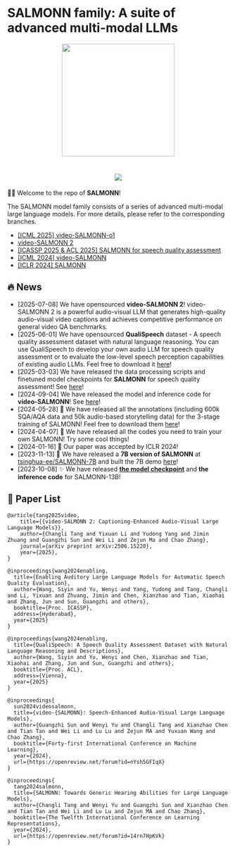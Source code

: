 # SALMONN family: A suite of advanced multi-modal LLMs

<div align=center><img src="resource/salmon.png" height="256px" width="256px"/></div>

<h1 align="center">
  <a href="https://git.io/typing-svg">
    <img src="https://readme-typing-svg.herokuapp.com/?lines=Hello,+There!+👋;Welcome+to+SALMONN+family!;&center=true&size=20">
  </a>
</h1>

🚀🚀 Welcome to the repo of **SALMONN**!

The SALMONN model family consists of a series of advanced multi-modal large language models. For more details, please refer to the corresponding branches.

- [[ICML 2025] video-SALMONN-o1](https://github.com/bytedance/SALMONN/tree/video-salmonn-o1)
- [video-SALMONN 2](https://github.com/bytedance/SALMONN/tree/videosalmonn2)
- [[ICASSP 2025 & ACL 2025] SALMONN for speech quality assessment](https://github.com/bytedance/SALMONN/tree/speech_quality_assessment)
- [[ICML 2024] video-SALMONN](https://github.com/bytedance/SALMONN/tree/videosalmonn)
- [[ICLR 2024] SALMONN](https://github.com/bytedance/SALMONN/tree/salmonn)

## 🔥 News
- [2025-07-08] We have opensourced **video-SALMONN 2**! video-SALMONN 2 is a powerful audio-visual LLM that generates high-quality audio-visual video captions and achieves competitive performance on general video QA benchmarks.
- [2025-06-01] We have opensourced **QualiSpeech** dataset - A speech quality assessment dataset with natural language reasoning. You can use QualiSpeech to develop your own audio LLM for speech quality assessment or to evaluate the low-level speech perception capabilities of existing audio LLMs. Feel free to download it [here](https://huggingface.co/datasets/tsinghua-ee/QualiSpeech)!
- [2025-03-03] We have released the data processing scripts and finetuned model checkpoints for **SALMONN** for speech quality assessment! See [here](https://github.com/bytedance/SALMONN/tree/speech_quality_assessment)!
- [2024-09-04] We have released the model and inference code for **video-SALMONN**! See [here](https://github.com/bytedance/SALMONN/tree/videosalmonn)!
- [2024-05-28] 🧳 We have released all the annotations (including 600k SQA/AQA data and 50k audio-based storytelling data) for the 3-stage training of SALMONN! Feel free to download them [here](https://drive.google.com/file/d/15cQO--rtMM9JD22y-A5oXXvT3DujgE2e/view?usp=sharing)!
- [2024-04-07] 🤖 We have released all the codes you need to train your own SALMONN! Try some cool things!
- [2024-01-16] 💖 Our paper was accepted by ICLR 2024!
- [2023-11-13] 🎁 We have released a **7B version of SALMONN** at [tsinghua-ee/SALMONN-7B](https://huggingface.co/tsinghua-ee/SALMONN-7B) and built the 7B demo [here](https://huggingface.co/spaces/tsinghua-ee/SALMONN-7B-gradio)!
- [2023-10-08] ✨ We have released [**the model checkpoint**](https://huggingface.co/tsinghua-ee/SALMONN) and **the inference code** for SALMONN-13B!

## 📖 Paper List
```
@article{tang2025video,
    title={{video-SALMONN 2: Captioning-Enhanced Audio-Visual Large Language Models}}, 
    author={Changli Tang and Yixuan Li and Yudong Yang and Jimin Zhuang and Guangzhi Sun and Wei Li and Zejun Ma and Chao Zhang},
    journal={arXiv preprint arXiv:2506.15220},
    year={2025},
}

@inproceedings{wang2024enabling,
  title={Enabling Auditory Large Language Models for Automatic Speech Quality Evaluation},
  author={Wang, Siyin and Yu, Wenyi and Yang, Yudong and Tang, Changli and Li, Yixuan and Zhuang, Jimin and Chen, Xianzhao and Tian, Xiaohai and Zhang, Jun and Sun, Guangzhi and others},
  booktitle={Proc. ICASSP},
  address={Hyderabad},
  year={2025}
}

@inproceedings{wang2024enabling,
  title={QualiSpeech: A Speech Quality Assessment Dataset with Natural Language Reasoning and Descriptions},
  author={Wang, Siyin and Yu, Wenyi and Chen, Xianzhao and Tian, Xiaohai and Zhang, Jun and Sun, Guangzhi and others},
  booktitle={Proc. ACL},
  address={Vienna},
  year={2025}
}

@inproceedings{
  sun2024videosalmonn,
  title={video-{SALMONN}: Speech-Enhanced Audio-Visual Large Language Models},
  author={Guangzhi Sun and Wenyi Yu and Changli Tang and Xianzhao Chen and Tian Tan and Wei Li and Lu Lu and Zejun MA and Yuxuan Wang and Chao Zhang},
  booktitle={Forty-first International Conference on Machine Learning},
  year={2024},
  url={https://openreview.net/forum?id=nYsh5GFIqX}
}

@inproceedings{
  tang2024salmonn,
  title={SALMONN: Towards Generic Hearing Abilities for Large Language Models},
  author={Changli Tang and Wenyi Yu and Guangzhi Sun and Xianzhao Chen and Tian Tan and Wei Li and Lu Lu and Zejun MA and Chao Zhang},
  booktitle={The Twelfth International Conference on Learning Representations},
  year={2024},
  url={https://openreview.net/forum?id=14rn7HpKVk}
}
```
